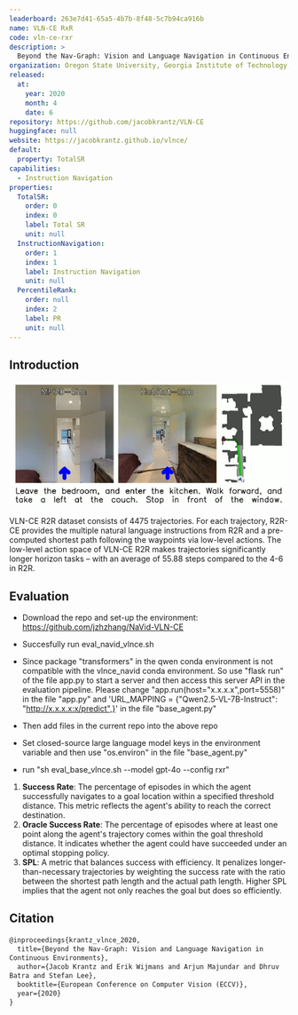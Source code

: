 ```yaml
---
leaderboard: 263e7d41-65a5-4b7b-8f48-5c7b94ca916b
name: VLN-CE RxR
code: vln-ce-rxr
description: >
  Beyond the Nav-Graph: Vision and Language Navigation in Continuous Environments
organization: Oregon State University, Georgia Institute of Technology, Facebook AI Research
released:
  at:
    year: 2020
    month: 4
    date: 6
repository: https://github.com/jacobkrantz/VLN-CE
huggingface: null
website: https://jacobkrantz.github.io/vlnce/
default:
  property: TotalSR
capabilities:
  - Instruction Navigation
properties:
  TotalSR:
    order: 0
    index: 0
    label: Total SR
    unit: null
  InstructionNavigation:
    order: 1
    index: 1
    label: Instruction Navigation
    unit: null
  PercentileRank:
    order: null
    index: 2
    label: PR
    unit: null
---
```


## Introduction

![alt text](assets/1-1.png)

VLN-CE R2R dataset consists of 4475 trajectories. For each trajectory, R2R-CE provides the multiple natural language instructions from R2R and a pre-computed shortest path following the waypoints via low-level actions. The low-level action space of VLN-CE R2R makes trajectories significantly longer horizon tasks – with an average of 55.88 steps compared to the 4-6 in R2R.

## Evaluation

- Download the repo and set-up the environment: https://github.com/jzhzhang/NaVid-VLN-CE

- Succesfully run eval_navid_vlnce.sh

- Since package "transformers" in the qwen conda environment is not compatible with the vlnce_navid conda environment. So use "flask run" of the file app.py to start a server and then access this server API in the evaluation pipeline. Please change "app.run(host="x.x.x.x",port=5558)" in the file "app.py" and 'URL_MAPPING = {"Qwen2.5-VL-7B-Instruct": "http://x.x.x.x:x/predict",}' in the file "base_agent.py"

- Then add files in the current repo into the above repo

- Set closed-source large language model keys in the environment variable and then use "os.environ" in the file "base_agent.py"

- run "sh eval_base_vlnce.sh --model gpt-4o --config rxr"

1. **Success Rate**: The percentage of episodes in which the agent successfully navigates to a goal location within a specified threshold distance. This metric reflects the agent's ability to reach the correct destination.
2. **Oracle Success Rate**: The percentage of episodes where at least one point along the agent's trajectory comes within the goal threshold distance. It indicates whether the agent could have succeeded under an optimal stopping policy.
3. **SPL**: A metric that balances success with efficiency. It penalizes longer-than-necessary trajectories by weighting the success rate with the ratio between the shortest path length and the actual path length. Higher SPL implies that the agent not only reaches the goal but does so efficiently.

## Citation

```
@inproceedings{krantz_vlnce_2020,
  title={Beyond the Nav-Graph: Vision and Language Navigation in Continuous Environments},
  author={Jacob Krantz and Erik Wijmans and Arjun Majundar and Dhruv Batra and Stefan Lee},
  booktitle={European Conference on Computer Vision (ECCV)},
  year={2020}
}

```
